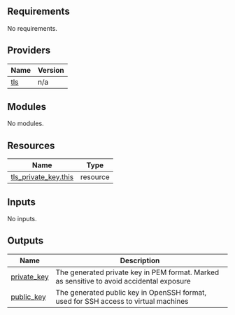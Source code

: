 <!-- BEGIN_TF_DOCS -->
## Requirements

No requirements.

## Providers

| Name | Version |
|------|---------|
| <a name="provider_tls"></a> [tls](#provider\_tls) | n/a |

## Modules

No modules.

## Resources

| Name | Type |
|------|------|
| [tls_private_key.this](https://registry.terraform.io/providers/hashicorp/tls/latest/docs/resources/private_key) | resource |

## Inputs

No inputs.

## Outputs

| Name | Description |
|------|-------------|
| <a name="output_private_key"></a> [private\_key](#output\_private\_key) | The generated private key in PEM format. Marked as sensitive to avoid accidental exposure |
| <a name="output_public_key"></a> [public\_key](#output\_public\_key) | The generated public key in OpenSSH format, used for SSH access to virtual machines |
<!-- END_TF_DOCS -->